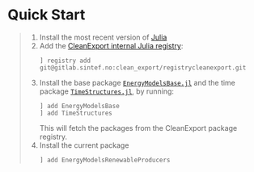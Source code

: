 # Quick Start

>  1. Install the most recent version of [Julia](https://julialang.org/downloads/)
>  2. Add the [CleanExport internal Julia registry](https://gitlab.sintef.no/clean_export/registrycleanexport):
>     ```
>     ] registry add git@gitlab.sintef.no:clean_export/registrycleanexport.git
>     ```
>  3. Install the base package [`EnergyModelsBase.jl`](https://clean_export.pages.sintef.no/energymodelsbase.jl/) and the time package [`TimeStructures.jl`](https://clean_export.pages.sintef.no/timestructures.jl/), by running:
>     ```
>     ] add EnergyModelsBase
>     ] add TimeStructures
>     ```
>     This will fetch the packages from the CleanExport package registry.
>  4. Install the current package
>     ```
>     ] add EnergyModelsRenewableProducers
>     ```
>
